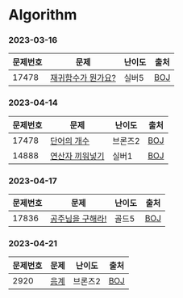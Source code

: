 # Algorithm

### 2023-03-16

|문제번호|문제|난이도|출처|
| ------ | ------ | ------ | ------ |
|17478| [재귀함수가 뭔가요?](BoJ/2023-03-16)   |실버5| [BOJ](https://www.acmicpc.net/problem/17478) |

### 2023-04-14

|문제번호|문제|난이도|출처|
| ------ | ------ | ------ | ------ |
|17478| [단어의 개수](BoJ/2023-04-14)   |브론즈2| [BOJ](https://www.acmicpc.net/problem/1152) |
|14888| [연산자 끼워넣기](BoJ/2023-04-14)   |실버1| [BOJ](https://www.acmicpc.net/problem/14888) |

### 2023-04-17

|문제번호|문제|난이도|출처|
| ------ | ------ | ------ | ------ |
|17836| [공주님을 구해라!](BoJ/2023-04-17)   |골드5| [BOJ](https://www.acmicpc.net/problem/17836) |

### 2023-04-21

|문제번호|문제|난이도|출처|
| ------ | ------ | ------ | ------ |
|2920| [음계](BoJ/2023-04-21)   |브론즈2| [BOJ](https://www.acmicpc.net/problem/2920) |
